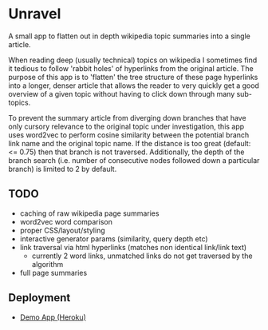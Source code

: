 # Unravel
A small app to flatten out in depth wikipedia topic summaries into a single article.

When reading deep (usually technical) topics on wikipedia I sometimes find it tedious to follow 'rabbit holes' of hyperlinks from the original article. The purpose of this app is to 'flatten' the tree structure of these page hyperlinks into a longer, denser article that allows the reader to very quickly get a good overview of a given topic without having to click down through many sub-topics.

To prevent the summary article from diverging down branches that have only cursory relevance to the original topic under investigation, this app uses word2vec to perform cosine similarity between the potential branch link name and the original topic name. If the distance is too great (default: <= 0.75) then that branch is not traversed. Additionally, the depth of the branch search (i.e. number of consecutive nodes followed down a particular branch) is limited to 2 by default.

## TODO
- caching of raw wikipedia page summaries
- word2vec word comparison
- proper CSS/layout/styling
- interactive generator params (similarity, query depth etc)
- link traversal via html hyperlinks (matches non identical link/link text)
	- currently 2 word links, unmatched links do not get traversed by the algorithm
- full page summaries

## Deployment

- [Demo App (Heroku)](http://floating-ocean-84583.herokuapp.com)